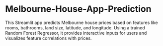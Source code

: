 # Melbourne-House-App-Prediction
This Streamlit app predicts Melbourne house prices based on features like rooms, bathrooms, land size, latitude, and longitude. Using a trained Random Forest Regressor, it provides interactive inputs for users and visualizes feature correlations with prices.
